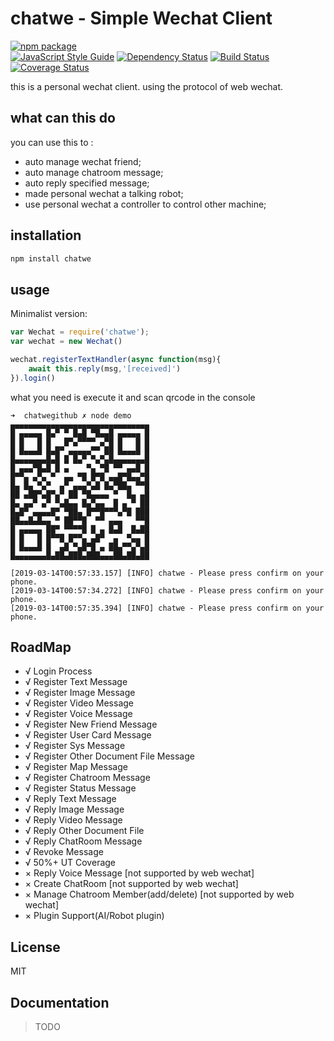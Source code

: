# chatwe - Simple Wechat Client

[![npm package](https://nodei.co/npm/chatwe.png?downloads=true&downloadRank=true&stars=true)](https://nodei.co/npm/chatwe/)     
[![JavaScript Style Guide](https://img.shields.io/badge/code_style-standard-brightgreen.svg)](https://standardjs.com)
[![Dependency Status](https://img.shields.io/david/yizhiren/chatwe.svg?style=flat-square)](https://david-dm.org/yizhiren/chatwe)
[![Build Status](https://travis-ci.org/yizhiren/chatwe.svg?branch=master)](https://travis-ci.org/yizhiren/chatwe)
[![Coverage Status](https://coveralls.io/repos/github/yizhiren/chatwe/badge.svg)](https://coveralls.io/github/yizhiren/chatwe)     

this is a personal wechat client. using the protocol of web wechat.

## what can this do
you can use this to :
 - auto manage wechat friend;
 - auto manage chatroom message;
 - auto reply specified message;
 - made personal wechat a talking robot;
 - use personal wechat a controller to control other machine;

## installation

```bash
npm install chatwe
```


## usage

Minimalist version:
```javascript
var Wechat = require('chatwe');
var wechat = new Wechat()

wechat.registerTextHandler(async function(msg){
	await this.reply(msg,'[received]')
}).login()
```

what you need is execute it and scan qrcode in the console
```
➜  chatwegithub ✗ node demo
▄▄▄▄▄▄▄▄▄▄▄▄▄▄▄▄▄▄▄▄▄▄▄▄▄▄▄▄▄▄▄
█ ▄▄▄▄▄ █▄▀ ▀ █▄█ ▀█▄▄█ ▄▄▄▄▄ █
█ █   █ █   █▀▄▀▀▀▀ ▄▀█ █   █ █
█ █▄▄▄█ █▄█▀ ▄▄▄▄▄▀▀ ██ █▄▄▄█ █
█▄▄▄▄▄▄▄█▄█ █ █▄▀ ▀▄▀▄█▄▄▄▄▄▄▄█
█ ▄▄▄▀█▄█ █ ▄    ▀▄ ▀█ ▀▀ ▄▄█ █
█▀▀▄ ▄▀▄ ▀  ▄▄ ▀█ █▀█ ▄▄█▀█▄▄▀█
█▄ █▄ ▀▄▀  ▄▀ ▄▄▄▀▄█ █▄▀██▄ ▀▀█
██ ▄██▀▄█▀▄▀ ██ ▀█▄▄▄▄ ▀  █▄ ▄█
█▄ ▄▄▀ ▄▀ ▀▄█▄▄ █▄▀▄▄  █ ▄ ▀ ██
█▄█▀ ▄▄▄▄█▀ ▀██▄ █▀▀█▀▀▀▄▀█ ███
██▄▄█▄█▄▄ ▀ ██▀▀█  ▀▀ ▄▄▄   ▀▀█
█ ▄▄▄▄▄ ██▀ ▀▀▀▀█ █ ▄ █▄█  █▄██
█ █   █ █▀▀█ █▀▀▄ ▄█▀  ▄  ▀▄▄ █
█ █▄▄▄█ █  ▄█ ▀▄█▀█ ▄ ██▄▀▀▄▀▄█
█▄▄▄▄▄▄▄█▄██▄███▄███▄▄▄██▄██▄██

[2019-03-14T00:57:33.157] [INFO] chatwe - Please press confirm on your phone.
[2019-03-14T00:57:34.272] [INFO] chatwe - Please press confirm on your phone.
[2019-03-14T00:57:35.394] [INFO] chatwe - Please press confirm on your phone.

```

## RoadMap
 - √ Login Process
 - √ Register Text Message
 - √ Register Image Message
 - √ Register Video Message
 - √ Register Voice Message
 - √ Register New Friend Message
 - √ Register User Card Message
 - √ Register Sys Message
 - √ Register Other Document File Message
 - √ Register Map Message
 - √ Register Chatroom Message
 - √ Register Status Message
 - √ Reply Text Message
 - √ Reply Image Message
 - √ Reply Video Message
 - √ Reply Other Document File
 - √ Reply ChatRoom Message
 - √ Revoke Message
 - √ 50%+ UT Coverage
 - × Reply Voice Message                 [not supported by web wechat]
 - × Create ChatRoom                     [not supported by web wechat]
 - × Manage Chatroom Member(add/delete)  [not supported by web wechat]
 - × Plugin Support(AI/Robot plugin)

## License
MIT

## Documentation
 > TODO
